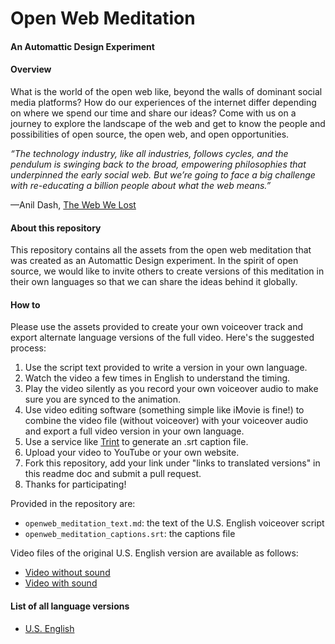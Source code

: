 # Open Web Meditation

#### An Automattic Design Experiment

#### Overview
What is the world of the open web like, beyond the walls of dominant social media platforms? How do our experiences of the internet differ depending on where we spend our time and share our ideas? Come with us on a journey to explore the landscape of the web and get to know the people and possibilities of open source, the open web, and open opportunities.

_“The technology industry, like all industries, follows cycles, and the pendulum is swinging back to the broad, empowering philosophies that underpinned the early social web. But we’re going to face a big challenge with re-educating a billion people about what the web means.”_

—Anil Dash, [The Web We Lost](https://anildash.com/2012/12/13/the_web_we_lost/)

#### About this repository

This repository contains all the assets from the open web meditation that was created as an Automattic Design experiment. In the spirit of open source, we would like to invite others to create versions of this meditation in their own languages so that we can share the ideas behind it globally. 

#### How to

Please use the assets provided to create your own voiceover track and export alternate language versions of the full video. Here's the suggested process:
1) Use the script text provided to write a version in your own language.
2) Watch the video a few times in English to understand the timing.
3) Play the video silently as you record your own voiceover audio to make sure you are synced to the animation.
4) Use video editing software (something simple like iMovie is fine!) to combine the video file (without voiceover) with your voiceover audio and export a full video version in your own language.
5) Use a service like [Trint](https://trint.com) to generate an .srt caption file.
6) Upload your video to YouTube or your own website. 
7) Fork this repository, add your link under "links to translated versions" in this readme doc and submit a pull request.
8) Thanks for participating!

Provided in the repository are:
- `openweb_meditation_text.md`: the text of the U.S. English voiceover script
- `openweb_meditation_captions.srt`: the captions file

Video files of the original U.S. English version are available as follows:
- [Video without sound](https://automatticdesign.files.wordpress.com/2019/03/openweb_meditation_silent.mp4)
- [Video with sound](https://automatticdesign.files.wordpress.com/2019/03/openweb_meditation_fullmix.mp4)

#### List of all language versions
- [U.S. English](https://automatticdesign.files.wordpress.com/2019/03/openweb_meditation_fullmix.mp4)
